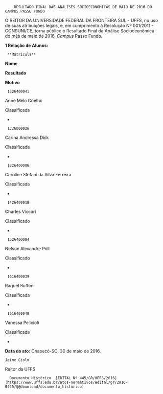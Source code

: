         RESULTADO FINAL DAS ANÁLISES SOCIOECONÔMICAS DE MAIO DE 2016 DO CAMPUS PASSO FUNDO  

O REITOR DA UNIVERSIDADE FEDERAL DA FRONTEIRA SUL - UFFS, no uso de suas atribuições legais, e, em cumprimento à Resolução Nº 001/2011 - CONSUNI/CE, torna público o Resultado Final da Análise Socioeconômica do mês de maio de 2016, *Campus* Passo Fundo.

 **1 Relação de Alunos:**

     **Matrícula**

   **Nome**

   **Resultado**

   **Motivo**

     1326400041

   Anne Melo Coelho

   Classificada

   -

     1326000026

   Carina Andressa Dick

   Classificada

   -

     1326400006

   Caroline Stefani da Silva Ferreira

   Classificada

   -

     1426400018

   Charles Viccari

   Classificado

   -

     1526400004

   Nelson Alexandre Prill

   Classificado

   -

     1616400039

   Raquel Buffon

   Classificada

   -

     1616400040

   Vanessa Pelicioli

   Classificada

   -

      

   **Data do ato:** Chapecó-SC, 30 de maio de 2016.   
 

    Jaime Giolo   
 Reitor da UFFS 

      Documento Histórico  [EDITAL Nº 445/GR/UFFS/2016](https://www.uffs.edu.br/atos-normativos/edital/gr/2016-0445/@@download/documento_historico)     
      